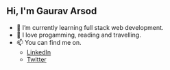 <h2>Hi, I'm Gaurav Arsod</h2>

- 🌱 I’m currently learning full stack web development.
- 👀 I love progamming, reading and travelling.
- 📫 You can find me on.
   - <a href="https://www.linkedin.com/in/gaurav-arsod/">LinkedIn</a>
   - <a href="https://twitter.com/Gaarsod">Twitter</a>
<!---
ga-arsod/ga-arsod is a ✨ special ✨ repository because its `README.md` (this file) appears on your GitHub profile.
You can click the Preview link to take a look at your changes.
--->
